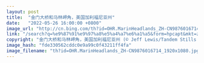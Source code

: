 ```yaml
---
layout: post
title:  "金门大桥和马林岬角，美国加利福尼亚州"
date:   "2022-05-26 16:00:00 +0800"
image_url: "http://cn.bing.com/th?id=OHR.MarinHeadlands_ZH-CN9876016714_1920x1080.jpg&rf=LaDigue_1920x1080.jpg&pid=hp"
link: "/search?q=%e9%87%91%e9%97%a8%e5%a4%a7%e6%a1%a5&form=hpcapt&mkt=zh-cn"
copyright: "金门大桥和马林岬角，美国加利福尼亚州 (© Jeff Lewis/Tandem Stills + Motion)"
image_hash: "fde330562cddc0e9a99c0f43211ff4fa"
image_filename: "th?id=OHR.MarinHeadlands_ZH-CN9876016714_1920x1080.jpg&rf=LaDigue_1920x1080.jpg&pid=hp"
---
```

